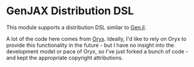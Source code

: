 # GenJAX Distribution DSL

This module supports a distribution DSL similar to [Gen.jl][gen_dist].

A lot of the code here comes from [Oryx][oryx]. Ideally, I'd like to rely on Oryx to provide this functionality in the future - but I have no insight into the development model or pace of Oryx, so I've just forked a bunch of code - and kept the appropriate copyright attributions.

[gen_dist]: https://www.gen.dev/docs/stable/ref/distributions/#dist_dsl-1
[oryx]: https://github.com/jax-ml/oryx
